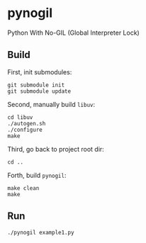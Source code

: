 # pynogil

Python With No-GIL (Global Interpreter Lock)


## Build

First, init submodules:
```
git submodule init
git submodule update
```

Second, manually build `libuv`:
```
cd libuv
./autogen.sh
./configure
make
```

Third, go back to project root dir:
```
cd ..
```

Forth, build `pynogil`:
```
make clean
make
```


## Run

```
./pynogil example1.py
```
